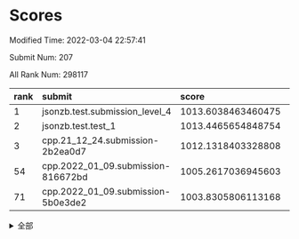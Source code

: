 # Scores

Modified Time: 2022-03-04 22:57:41

Submit Num: 207

All Rank Num: 298117

| rank |               submit               |       score        |       sigma        | pk_num |
| :--- | :--------------------------------- | :----------------- | :----------------- | :----- |
| 1    | jsonzb.test.submission_level_4     | 1013.6038463460475 | 0.8344729217764139 | 5761   |
| 2    | jsonzb.test.test_1                 | 1013.4465654848754 | 0.8051994562622351 | 5757   |
| 3    | cpp.21_12_24.submission-2b2ea0d7   | 1012.1318403328808 | 0.807087970993335  | 5759   |
| 54   | cpp.2022_01_09.submission-816672bd | 1005.2617036945603 | 0.7180771704608407 | 5753   |
| 71   | cpp.2022_01_09.submission-5b0e3de2 | 1003.8305806113168 | 0.7196327402034391 | 5762   |


<details>
<summary>全部</summary>

| rank |                 submit                 |       score        |       sigma        | pk_num |
| :--- | :------------------------------------- | :----------------- | :----------------- | :----- |
| 1    | jsonzb.test.submission_level_4         | 1013.6038463460475 | 0.8344729217764139 | 5761   |
| 2    | jsonzb.test.test_1                     | 1013.4465654848754 | 0.8051994562622351 | 5757   |
| 3    | cpp.21_12_24.submission-2b2ea0d7       | 1012.1318403328808 | 0.807087970993335  | 5759   |
| 4    | gobigger.level_3.submission_level_3_44 | 1011.5246012303461 | 0.7712870498666796 | 5759   |
| 5    | gobigger.level_3.submission_level_3_35 | 1011.517953603922  | 0.7601452124380894 | 5760   |
| 6    | gobigger.level_3.submission_level_3_3  | 1011.502875982399  | 0.765718080500927  | 5759   |
| 7    | gobigger.level_3.submission_level_3_32 | 1011.2161513439565 | 0.7722475757185006 | 5761   |
| 8    | gobigger.level_3.submission_level_3_1  | 1011.0659803429592 | 0.8039358160402338 | 5763   |
| 9    | gobigger.level_3.submission_level_3_29 | 1010.8151575077588 | 0.7649412662720507 | 5759   |
| 10   | gobigger.level_3.submission_level_3_10 | 1010.7958985114235 | 0.768698294912872  | 5761   |
| 11   | gobigger.level_3.submission_level_3_0  | 1010.717163027079  | 0.7797150482532376 | 5758   |
| 12   | gobigger.level_3.submission_level_3_26 | 1010.5706065679658 | 0.7630125894075521 | 5761   |
| 13   | gobigger.level_3.submission_level_3_28 | 1010.46589003511   | 0.7462088198923776 | 5763   |
| 14   | gobigger.level_3.submission_level_3_31 | 1010.3935052150588 | 0.7738275240360145 | 5763   |
| 15   | gobigger.level_3.submission_level_3_46 | 1010.3622438785626 | 0.7673194923352515 | 5757   |
| 16   | gobigger.level_3.submission_level_3_4  | 1010.3584613126501 | 0.7789241783659614 | 5759   |
| 17   | gobigger.level_3.submission_level_3_2  | 1010.3340216506751 | 0.7759435496020786 | 5759   |
| 18   | gobigger.level_3.submission_level_3_8  | 1010.3085794072035 | 0.7741799583770469 | 5764   |
| 19   | gobigger.level_3.submission_level_3_7  | 1010.3032580055583 | 0.7669706798931429 | 5761   |
| 20   | gobigger.level_3.submission_level_3_42 | 1010.1995330328415 | 0.7743650981841451 | 5763   |
| 21   | gobigger.level_3.submission_level_3_38 | 1010.179360659295  | 0.7712234845230008 | 5760   |
| 22   | gobigger.level_3.submission_level_3_15 | 1010.1679845696849 | 0.7733015777883065 | 5760   |
| 23   | gobigger.level_3.submission_level_3_6  | 1010.1559019085602 | 0.7708706341101617 | 5762   |
| 24   | gobigger.level_3.submission_level_3_21 | 1010.1504795678646 | 0.7468813431673789 | 5757   |
| 25   | gobigger.level_3.submission_level_3_45 | 1010.1327443767848 | 0.7460502282863823 | 5757   |
| 26   | gobigger.level_3.submission_level_3_34 | 1010.1052103686063 | 0.7565827635268306 | 5767   |
| 27   | gobigger.level_3.submission_level_3_36 | 1010.0853285580802 | 0.7573169725260556 | 5761   |
| 28   | gobigger.level_3.submission_level_3_24 | 1009.8853745708241 | 0.749991284586745  | 5765   |
| 29   | gobigger.level_3.submission_level_3_47 | 1009.8422209777484 | 0.7516695989200985 | 5760   |
| 30   | gobigger.level_3.submission_level_3_22 | 1009.712541868062  | 0.7754022891859323 | 5765   |
| 31   | gobigger.level_3.submission_level_3_14 | 1009.6976258038063 | 0.7681487735157404 | 5758   |
| 32   | gobigger.level_3.submission_level_3_37 | 1009.687759191908  | 0.7434766322454044 | 5758   |
| 33   | gobigger.level_3.submission_level_3_11 | 1009.6496435808212 | 0.7625166743025622 | 5759   |
| 34   | gobigger.level_3.submission_level_3_33 | 1009.6174341115138 | 0.7746944967114511 | 5763   |
| 35   | gobigger.level_3.submission_level_3_13 | 1009.5746015528637 | 0.7659417522143233 | 5761   |
| 36   | gobigger.level_3.submission_level_3_16 | 1009.5408379927138 | 0.7417615711221408 | 5760   |
| 37   | gobigger.level_3.submission_level_3_43 | 1009.5191586508611 | 0.7615700715517708 | 5761   |
| 38   | gobigger.level_3.submission_level_3_30 | 1009.5105844278954 | 0.7728872984681332 | 5761   |
| 39   | gobigger.level_3.submission_level_3_49 | 1009.38515126574   | 0.7437126181906403 | 5764   |
| 40   | gobigger.level_3.submission_level_3_27 | 1009.3703546335453 | 0.735364239708663  | 5758   |
| 41   | gobigger.level_3.submission_level_3_25 | 1009.3212808344566 | 0.7417039276067962 | 5761   |
| 42   | gobigger.level_3.submission_level_3_17 | 1009.1980959183682 | 0.7521468670588406 | 5762   |
| 43   | gobigger.level_3.submission_level_3_12 | 1009.1974346859485 | 0.7363394666486286 | 5766   |
| 44   | gobigger.level_3.submission_level_3_9  | 1009.0775700412754 | 0.7691657120922109 | 5758   |
| 45   | gobigger.level_3.submission_level_3_39 | 1009.0696698900099 | 0.762833933943401  | 5758   |
| 46   | gobigger.level_3.submission_level_3_41 | 1009.0084197886258 | 0.7364683598986398 | 5759   |
| 47   | gobigger.level_3.submission_level_3_23 | 1008.9403484292822 | 0.7323388212849382 | 5761   |
| 48   | gobigger.level_3.submission_level_3_40 | 1008.8213553505655 | 0.7426425150806821 | 5754   |
| 49   | gobigger.level_3.submission_level_3_48 | 1008.6025445270518 | 0.7339405289216532 | 5763   |
| 50   | gobigger.level_3.submission_level_3_5  | 1008.5299755942418 | 0.738312682587577  | 5763   |
| 51   | gobigger.level_3.submission_level_3_18 | 1008.4384873495839 | 0.7390128653415121 | 5762   |
| 52   | gobigger.level_3.submission_level_3_19 | 1008.1445996301901 | 0.7497519330856671 | 5762   |
| 53   | gobigger.level_3.submission_level_3_20 | 1008.0694929391411 | 0.7226728153872408 | 5762   |
| 54   | cpp.2022_01_09.submission-816672bd     | 1005.2617036945603 | 0.7180771704608407 | 5753   |
| 55   | gobigger.level_1.submission_level_1_8  | 1005.1473187998438 | 0.7275435947577936 | 5762   |
| 56   | gobigger.level_1.submission_level_1_15 | 1004.6024793425926 | 0.7119798336560951 | 5766   |
| 57   | gobigger.level_1.submission_level_1_35 | 1004.5823525484305 | 0.7215035909843488 | 5760   |
| 58   | gobigger.level_1.submission_level_1_47 | 1004.513079655234  | 0.7296877678807995 | 5764   |
| 59   | gobigger.level_1.submission_level_1_10 | 1004.3369086781272 | 0.715694931814409  | 5759   |
| 60   | gobigger.level_1.submission_level_1_21 | 1004.1141137570404 | 0.7102826674260886 | 5762   |
| 61   | gobigger.level_1.submission_level_1_0  | 1004.090780684572  | 0.719066252695869  | 5758   |
| 62   | gobigger.level_1.submission_level_1_5  | 1004.0889278328228 | 0.7136708299581636 | 5760   |
| 63   | gobigger.level_1.submission_level_1_34 | 1004.0268832507413 | 0.7181610331580107 | 5764   |
| 64   | gobigger.level_1.submission_level_1_38 | 1004.0128082170778 | 0.7100586447128486 | 5760   |
| 65   | gobigger.level_1.submission_level_1_28 | 1003.9654005833756 | 0.7125731779241485 | 5760   |
| 66   | gobigger.level_1.submission_level_1_40 | 1003.9522383556531 | 0.7113119401772375 | 5763   |
| 67   | gobigger.level_1.submission_level_1_42 | 1003.9448043189401 | 0.7153854369602722 | 5767   |
| 68   | gobigger.level_1.submission_level_1_14 | 1003.9121208545574 | 0.7379353022737888 | 5758   |
| 69   | gobigger.level_1.submission_level_1_1  | 1003.9083089998549 | 0.7332886486156224 | 5761   |
| 70   | gobigger.level_1.submission_level_1_46 | 1003.8880285948354 | 0.7113721221057989 | 5766   |
| 71   | cpp.2022_01_09.submission-5b0e3de2     | 1003.8305806113168 | 0.7196327402034391 | 5762   |
| 72   | gobigger.level_1.submission_level_1_22 | 1003.826701979682  | 0.7153739159571851 | 5755   |
| 73   | gobigger.level_1.submission_level_1_12 | 1003.8141307195783 | 0.7222174338263171 | 5757   |
| 74   | gobigger.level_1.submission_level_1_4  | 1003.7218574056709 | 0.7171431249019444 | 5756   |
| 75   | gobigger.level_1.submission_level_1_44 | 1003.700408901655  | 0.7134326141100845 | 5760   |
| 76   | gobigger.level_1.submission_level_1_24 | 1003.6981113952953 | 0.7233775348805425 | 5763   |
| 77   | gobigger.level_1.submission_level_1_27 | 1003.6617159627331 | 0.7205872494284697 | 5758   |
| 78   | gobigger.level_1.submission_level_1_39 | 1003.6330981932701 | 0.714568475977792  | 5763   |
| 79   | gobigger.level_1.submission_level_1_9  | 1003.6196256155594 | 0.7350032158281361 | 5760   |
| 80   | gobigger.level_1.submission_level_1_43 | 1003.608302352424  | 0.7213082859539592 | 5758   |
| 81   | gobigger.level_1.submission_level_1_49 | 1003.5553961014991 | 0.7344727043044254 | 5761   |
| 82   | gobigger.level_1.submission_level_1_37 | 1003.5334606823757 | 0.7086585130399229 | 5762   |
| 83   | gobigger.level_1.submission_level_1_48 | 1003.5178170744346 | 0.7168023439369914 | 5763   |
| 84   | gobigger.level_1.submission_level_1_33 | 1003.4586752064163 | 0.7317587608384848 | 5761   |
| 85   | gobigger.level_1.submission_level_1_20 | 1003.4438576011727 | 0.7117820188261799 | 5761   |
| 86   | gobigger.level_1.submission_level_1_3  | 1003.3356719396302 | 0.7096343459028507 | 5760   |
| 87   | gobigger.level_1.submission_level_1_16 | 1003.2583973322966 | 0.7163609120839396 | 5757   |
| 88   | gobigger.level_1.submission_level_1_36 | 1003.1737352943672 | 0.713896966575504  | 5759   |
| 89   | gobigger.level_1.submission_level_1_6  | 1003.1205993979969 | 0.718101376014406  | 5757   |
| 90   | gobigger.level_1.submission_level_1_13 | 1003.0515589436762 | 0.722866031084957  | 5760   |
| 91   | gobigger.level_1.submission_level_1_45 | 1003.0304193622591 | 0.7137296336772109 | 5764   |
| 92   | gobigger.level_1.submission_level_1_18 | 1003.0196466816375 | 0.7231701951462534 | 5765   |
| 93   | gobigger.level_1.submission_level_1_2  | 1002.9298951752519 | 0.7108382491723695 | 5760   |
| 94   | gobigger.level_1.submission_level_1_11 | 1002.8295865249377 | 0.7111664969486398 | 5761   |
| 95   | gobigger.level_1.submission_level_1_25 | 1002.7617079566057 | 0.7284845010422527 | 5761   |
| 96   | gobigger.level_1.submission_level_1_32 | 1002.7107232907741 | 0.7125407181517619 | 5761   |
| 97   | gobigger.level_1.submission_level_1_7  | 1002.6308334875537 | 0.7106712974349167 | 5760   |
| 98   | gobigger.level_1.submission_level_1_41 | 1002.539022057025  | 0.7119899529669556 | 5761   |
| 99   | gobigger.level_1.submission_level_1_31 | 1002.5051291674547 | 0.7115476757227592 | 5757   |
| 100  | gobigger.level_1.submission_level_1_29 | 1002.4023259306394 | 0.7004969318389405 | 5761   |
| 101  | gobigger.level_1.submission_level_1_30 | 1002.2614154521519 | 0.709714258262744  | 5763   |
| 102  | gobigger.level_1.submission_level_1_23 | 1002.1582553746151 | 0.7154937269960088 | 5760   |
| 103  | gobigger.level_1.submission_level_1_19 | 1002.1256955113923 | 0.7065972461979669 | 5763   |
| 104  | gobigger.level_1.submission_level_1_17 | 1002.0256280747437 | 0.715149206438249  | 5761   |
| 105  | gobigger.level_1.submission_level_1_26 | 1001.433975977959  | 0.7058571785995289 | 5763   |
| 106  | gobigger.random.submission_random_19   | 997.8611256321947  | 0.7144332797689504 | 5761   |
| 107  | gobigger.random.submission_random_29   | 997.3115393469515  | 0.7117156331294776 | 5762   |
| 108  | gobigger.random.submission_random_16   | 997.0363403735672  | 0.7059474179745661 | 5762   |
| 109  | gobigger.random.submission_random_28   | 996.7784316550835  | 0.7055904914827046 | 5756   |
| 110  | gobigger.random.submission_random_17   | 996.7725752371871  | 0.7164618792991028 | 5761   |
| 111  | gobigger.random.submission_random_48   | 996.6675365231794  | 0.7075944823347081 | 5766   |
| 112  | gobigger.random.submission_random_45   | 996.628061648168   | 0.6930589916144121 | 5760   |
| 113  | gobigger.random.submission_random_5    | 996.5713846792619  | 0.7080394554593972 | 5760   |
| 114  | gobigger.random.submission_random_13   | 996.4483350822168  | 0.7111026741123816 | 5760   |
| 115  | gobigger.random.submission_random_42   | 996.3250784394007  | 0.7171746411537656 | 5761   |
| 116  | gobigger.random.submission_random_44   | 996.2636239810457  | 0.7178762167280415 | 5760   |
| 117  | gobigger.random.submission_random_27   | 996.2488313598387  | 0.7066446828707208 | 5761   |
| 118  | gobigger.random.submission_random_37   | 996.2321976460647  | 0.6979773729980042 | 5758   |
| 119  | gobigger.random.submission_random_3    | 996.1361619632999  | 0.7140478309305435 | 5762   |
| 120  | gobigger.random.submission_random_2    | 996.1325613592063  | 0.7083764764013529 | 5760   |
| 121  | gobigger.random.submission_random_46   | 996.1279612680196  | 0.7099673828557108 | 5761   |
| 122  | gobigger.random.submission_random_32   | 996.11323580303    | 0.7119895951911727 | 5757   |
| 123  | gobigger.random.submission_random_14   | 996.0682721783053  | 0.7053134268786905 | 5763   |
| 124  | gobigger.random.submission_random_8    | 996.0644505279475  | 0.7047992621142916 | 5762   |
| 125  | gobigger.random.submission_random_11   | 996.0287411536277  | 0.7073411509973367 | 5763   |
| 126  | gobigger.random.submission_random_33   | 996.0178752079236  | 0.701130789235397  | 5766   |
| 127  | gobigger.random.submission_random_30   | 995.9969536257547  | 0.7075388156966971 | 5758   |
| 128  | gobigger.random.submission_random_35   | 995.9875665793326  | 0.7089414443423141 | 5759   |
| 129  | gobigger.random.submission_random_12   | 995.9490418024322  | 0.7228372928482516 | 5759   |
| 130  | gobigger.random.submission_random_23   | 995.8956437898144  | 0.7093294103472428 | 5757   |
| 131  | gobigger.random.submission_random_38   | 995.8485925355518  | 0.7072042657477671 | 5759   |
| 132  | gobigger.random.submission_random_4    | 995.8344809361397  | 0.7122902067154672 | 5765   |
| 133  | gobigger.random.submission_random_31   | 995.8335833913793  | 0.7155486012942557 | 5761   |
| 134  | gobigger.random.submission_random_41   | 995.8266942685882  | 0.7121652177653983 | 5758   |
| 135  | gobigger.random.submission_random_1    | 995.8156369242004  | 0.7001944778675941 | 5760   |
| 136  | gobigger.random.submission_random_9    | 995.7752569206265  | 0.7144879450221411 | 5762   |
| 137  | gobigger.random.submission_random_0    | 995.7508985793279  | 0.715834588364401  | 5764   |
| 138  | gobigger.random.submission_random_6    | 995.6986220975629  | 0.7085557536664917 | 5763   |
| 139  | gobigger.random.submission_random_18   | 995.6849681004873  | 0.71528339602843   | 5755   |
| 140  | gobigger.random.submission_random_7    | 995.5576650562829  | 0.7154809649325188 | 5762   |
| 141  | gobigger.random.submission_random_22   | 995.5145119141088  | 0.7194519497362079 | 5761   |
| 142  | gobigger.random.submission_random_24   | 995.5038170170059  | 0.700962882095344  | 5755   |
| 143  | gobigger.random.submission_random_10   | 995.465276696108   | 0.7171116009396236 | 5763   |
| 144  | gobigger.random.submission_random_26   | 995.4080396936913  | 0.71132755771753   | 5763   |
| 145  | gobigger.random.submission_random_25   | 995.361799529336   | 0.7200974287832744 | 5765   |
| 146  | gobigger.random.submission_random_43   | 995.3305090656378  | 0.7255456111422879 | 5760   |
| 147  | gobigger.random.submission_random_47   | 995.2723567445705  | 0.716859429054186  | 5765   |
| 148  | gobigger.random.submission_random_21   | 995.2505981234922  | 0.7069919665155114 | 5760   |
| 149  | gobigger.random.submission_random_36   | 995.1671616907688  | 0.7168148935513623 | 5764   |
| 150  | gobigger.random.submission_random_34   | 995.1083862710291  | 0.7132877823811941 | 5758   |
| 151  | gobigger.random.submission_random_15   | 995.0955120221699  | 0.7080773934711087 | 5766   |
| 152  | gobigger.random.submission_random_39   | 994.9459708113337  | 0.7140403208467004 | 5760   |
| 153  | gobigger.random.submission_random_20   | 994.8882519327856  | 0.7141280779453224 | 5761   |
| 154  | gobigger.random.submission_random_49   | 994.8576004218487  | 0.7321235909934908 | 5757   |
| 155  | gobigger.level_2.submission_level_2_19 | 994.6088275405817  | 0.7272715509398829 | 5759   |
| 156  | gobigger.random.submission_random_40   | 994.5259191092858  | 0.7193380525600885 | 5763   |
| 157  | gobigger.level_2.submission_level_2_39 | 994.236113715485   | 0.7185211988752467 | 5762   |
| 158  | gobigger.level_2.submission_level_2_23 | 994.0299801741702  | 0.7097708261104981 | 5759   |
| 159  | gobigger.level_2.submission_level_2_48 | 994.0214677746745  | 0.7452663516028648 | 5758   |
| 160  | gobigger.level_2.submission_level_2_38 | 993.6716864564034  | 0.7510297534687637 | 5755   |
| 161  | gobigger.level_2.submission_level_2_17 | 993.2672888162928  | 0.7522567296143252 | 5764   |
| 162  | gobigger.level_2.submission_level_2_28 | 993.1705028369604  | 0.7434844918756643 | 5761   |
| 163  | gobigger.level_2.submission_level_2_6  | 993.0542502751832  | 0.7350957943031943 | 5753   |
| 164  | gobigger.level_2.submission_level_2_11 | 993.0029552009729  | 0.7400362769111742 | 5759   |
| 165  | gobigger.level_2.submission_level_2_1  | 992.885377184461   | 0.7456436807336589 | 5762   |
| 166  | gobigger.level_2.submission_level_2_29 | 992.877166160985   | 0.7332567114472957 | 5764   |
| 167  | gobigger.level_2.submission_level_2_24 | 992.760749861041   | 0.7326396362096229 | 5756   |
| 168  | gobigger.level_2.submission_level_2_22 | 992.7535004704564  | 0.7193289644767659 | 5764   |
| 169  | gobigger.level_2.submission_level_2_21 | 992.7432005371347  | 0.7457580933769825 | 5760   |
| 170  | gobigger.level_2.submission_level_2_18 | 992.7352763796499  | 0.7264299862879393 | 5761   |
| 171  | gobigger.level_2.submission_level_2_40 | 992.5172824171918  | 0.7396829360292786 | 5767   |
| 172  | gobigger.level_2.submission_level_2_27 | 992.4748191137113  | 0.7463747480765344 | 5754   |
| 173  | gobigger.level_2.submission_level_2_20 | 992.3417791051124  | 0.7337580780289701 | 5762   |
| 174  | gobigger.level_2.submission_level_2_8  | 992.3186928556565  | 0.7454275722601879 | 5763   |
| 175  | gobigger.level_2.submission_level_2_43 | 992.3069259651292  | 0.7471833039630718 | 5758   |
| 176  | gobigger.level_2.submission_level_2_33 | 992.2911810975095  | 0.7346392015954223 | 5761   |
| 177  | gobigger.level_2.submission_level_2_14 | 992.2467288565103  | 0.7379896476172693 | 5762   |
| 178  | gobigger.level_2.submission_level_2_12 | 992.218558309541   | 0.7338437212996227 | 5761   |
| 179  | gobigger.level_2.submission_level_2_41 | 992.1788165088113  | 0.7503401615624133 | 5756   |
| 180  | gobigger.level_2.submission_level_2_30 | 992.0173342696881  | 0.7437404499149481 | 5760   |
| 181  | gobigger.level_2.submission_level_2_25 | 992.004635826177   | 0.7498529117826661 | 5761   |
| 182  | gobigger.level_2.submission_level_2_15 | 991.9744667734846  | 0.751977753461955  | 5763   |
| 183  | gobigger.level_2.submission_level_2_36 | 991.9690902581577  | 0.7535707173657151 | 5760   |
| 184  | gobigger.level_2.submission_level_2_31 | 991.9628607619223  | 0.7430268556987781 | 5759   |
| 185  | gobigger.level_2.submission_level_2_3  | 991.8250396621213  | 0.7742944522478927 | 5760   |
| 186  | gobigger.level_2.submission_level_2_46 | 991.7640524517599  | 0.7490463383899957 | 5758   |
| 187  | gobigger.level_2.submission_level_2_9  | 991.7311368291564  | 0.7365837912739639 | 5764   |
| 188  | gobigger.level_2.submission_level_2_45 | 991.6556308361831  | 0.7506117408722308 | 5763   |
| 189  | gobigger.level_2.submission_level_2_44 | 991.6227018202701  | 0.7444210104403334 | 5764   |
| 190  | gobigger.level_2.submission_level_2_16 | 991.6081048665721  | 0.751201920320654  | 5753   |
| 191  | gobigger.level_2.submission_level_2_37 | 991.4814956080868  | 0.7531939182816259 | 5759   |
| 192  | gobigger.level_2.submission_level_2_4  | 991.4511037361614  | 0.7373122688505583 | 5766   |
| 193  | gobigger.level_2.submission_level_2_42 | 991.4284588066449  | 0.7552738649418247 | 5761   |
| 194  | gobigger.level_2.submission_level_2_13 | 991.3304178906548  | 0.7494035089148932 | 5767   |
| 195  | gobigger.level_2.submission_level_2_2  | 991.2970953520036  | 0.7473234625811113 | 5761   |
| 196  | gobigger.level_2.submission_level_2_5  | 991.2926507124158  | 0.7759280418473287 | 5765   |
| 197  | gobigger.level_2.submission_level_2_0  | 991.2502837864427  | 0.7644390848023113 | 5763   |
| 198  | gobigger.level_2.submission_level_2_49 | 991.2471942243454  | 0.7599467511804293 | 5756   |
| 199  | gobigger.level_2.submission_level_2_32 | 991.1762915978896  | 0.7430189813670345 | 5761   |
| 200  | gobigger.level_2.submission_level_2_7  | 991.0596456916485  | 0.7459837417030173 | 5761   |
| 201  | gobigger.level_2.submission_level_2_35 | 990.9698642104147  | 0.7518025647501743 | 5766   |
| 202  | gobigger.level_2.submission_level_2_34 | 990.8030600156009  | 0.7682319891400241 | 5759   |
| 203  | gobigger.level_2.submission_level_2_26 | 990.1746144905625  | 0.7824130023091281 | 5762   |
| 204  | gobigger.level_2.submission_level_2_47 | 990.0218337920754  | 0.7612377546454149 | 5766   |
| 205  | gobigger.level_2.submission_level_2_10 | 989.9076561419131  | 0.7704871351487268 | 5757   |
| 206  | gobigger.none.submission_none_0        | 979.2801891549274  | 1.1570289955375017 | 5763   |
| 207  | gobigger.none.submission_none_1        | 975.5499499504227  | 1.4979285259382398 | 5755   |

</details>